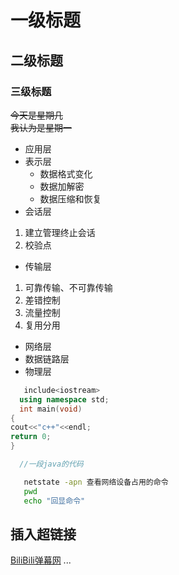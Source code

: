 # 一级标题
## 二级标题
### 三级标题
~~今天是星期几~~<br>~~我认为是星期一~~<br>
* 应用层
* 表示层
  * 数据格式变化
  * 数据加解密
  * 数据压缩和恢复
* 会话层
1. 建立管理终止会话
2. 校验点
* 传输层
1. 可靠传输、不可靠传输
2. 差错控制
3. 流量控制
4. 复用分用
* 网络层
* 数据链路层
* 物理层
```cpp
   include<iostream>
  using namespace std;
  int main(void)
{
cout<<"c++"<<endl;
return 0;
}
```
```java
  //一段java的代码
```
```bash
   netstate -apn 查看网络设备占用的命令
   pwd
   echo "回显命令"
```
## 插入超链接
[BiliBili弹幕网](https://www.bilibili.com "点击进入B站") 
...
 